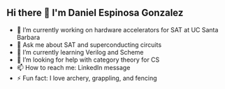## Hi there 👋 I'm Daniel Espinosa Gonzalez
- 🔭 I’m currently working on hardware accelerators for SAT at UC Santa Barbara
- 💬 Ask me about SAT and superconducting circuits
- 🌱 I’m currently learning Verilog and Scheme
- 🤔 I’m looking for help with category theory for CS
- 📫 How to reach me: LinkedIn message
- ⚡ Fun fact: I love archery, grappling, and fencing

<!--
**danielespo/danielespo** is a ✨ _special_ ✨ repository because its `README.md` (this file) appears on your GitHub profile.

Here are some ideas to get you started:

- 🔭 I’m currently working on ...
- 🌱 I’m currently learning ...
- 👯 I’m looking to collaborate on ...
- 🤔 I’m looking for help with ...
- 💬 Ask me about ...
- 📫 How to reach me: ...
- 😄 Pronouns: ...
- ⚡ Fun fact: ...
-->
